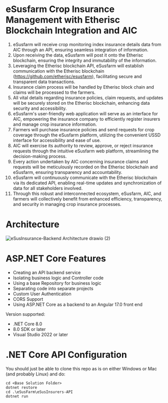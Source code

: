 # eSusfarm Crop Insurance Management with Etherisc Blockchain Integration and AIC

1. eSusfarm will receive crop monitoring index insurance details data from AIC through an API, ensuring seamless integration of information.
2. Upon receiving the data, eSusfarm will post it onto the Etherisc blockchain, ensuring the integrity and immutability of the information.
3. Leveraging the Etherisc blockchain API, eSusfarm will establish communication with the Etherisc blockchain (https://github.com/etherisc/esusfarm), facilitating secure and transparent data transactions.
4. Insurance claim process will be handled by Etherisc block chain and claims will be processed to the farmers.
5. All vital details regarding insurance policies, claim requests, and updates will be securely stored on the Etherisc blockchain, enhancing data security and accessibility.
6. eSusfarm's user-friendly web application will serve as an interface for AIC, empowering the insurance company to efficiently register insurers and manage crop insurance information.
7. Farmers will purchase insurance policies and send requests for crop coverage through the eSusfarm platform, utilizing the convenient USSD interface for accessibility and ease of use.
8. AIC will exercise its authority to review, approve, or reject insurance requests through the intuitive eSusfarm web platform, streamlining the decision-making process.
9. Every action undertaken by AIC concerning insurance claims and requests will be meticulously recorded on the Etherisc blockchain and eSusfarm, ensuring transparency and accountability.
10. eSusfarm will continuously communicate with the Etherisc blockchain via its dedicated API, enabling real-time updates and synchronization of data for all stakeholders involved.
11. Through this robust and interconnected ecosystem, eSusfarm, AIC, and farmers will collectively benefit from enhanced efficiency, transparency, and security in managing crop insurance processes.

# Architecture
![eSusInsurance-Backend Architecture drawio (2)](https://github.com/eSusFarm/eSusInsurers-API/assets/88090641/f8ca4c07-3d6a-485f-a94e-40211a70fec4)

# ASP.NET Core Features
* Creating an API backend service
* Isolating business logic and Controller code
* Using a base Repository for business logic
* Separating code into separate projects
* Custom User Authentication
* CORS Support
* Using ASP.NET Core as a backend to an Angular 17.0 front end

Version supported:

* .NET Core 8.0
* 8.0 SDK or later
* Visual Studio 2022 or later

# .NET Core API Configuration
You should just be able to clone this repo as is on either Windows or Mac (and probably Linux) and do:
```
cd <Base Solution Folder>
dotnet restore
cd .\eSusFarm\eSusInsurers-API
dotnet run
```


